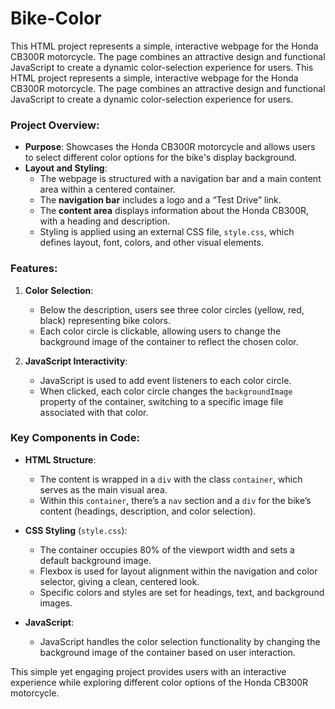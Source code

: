 # Bike-Color
This HTML project represents a simple, interactive webpage for the Honda CB300R motorcycle. The page combines an attractive design and functional JavaScript to create a dynamic color-selection experience for users.
This HTML project represents a simple, interactive webpage for the Honda CB300R motorcycle. The page combines an attractive design and functional JavaScript to create a dynamic color-selection experience for users.

### Project Overview:

- **Purpose**: Showcases the Honda CB300R motorcycle and allows users to select different color options for the bike's display background.
- **Layout and Styling**:
  - The webpage is structured with a navigation bar and a main content area within a centered container.
  - The **navigation bar** includes a logo and a “Test Drive” link.
  - The **content area** displays information about the Honda CB300R, with a heading and description.
  - Styling is applied using an external CSS file, `style.css`, which defines layout, font, colors, and other visual elements.

### Features:

1. **Color Selection**: 
   - Below the description, users see three color circles (yellow, red, black) representing bike colors.
   - Each color circle is clickable, allowing users to change the background image of the container to reflect the chosen color.

2. **JavaScript Interactivity**:
   - JavaScript is used to add event listeners to each color circle.
   - When clicked, each color circle changes the `backgroundImage` property of the container, switching to a specific image file associated with that color.

### Key Components in Code:

- **HTML Structure**:
  - The content is wrapped in a `div` with the class `container`, which serves as the main visual area.
  - Within this `container`, there’s a `nav` section and a `div` for the bike’s content (headings, description, and color selection).
  
- **CSS Styling** (`style.css`):
  - The container occupies 80% of the viewport width and sets a default background image.
  - Flexbox is used for layout alignment within the navigation and color selector, giving a clean, centered look.
  - Specific colors and styles are set for headings, text, and background images.

- **JavaScript**:
  - JavaScript handles the color selection functionality by changing the background image of the container based on user interaction.

This simple yet engaging project provides users with an interactive experience while exploring different color options of the Honda CB300R motorcycle.
